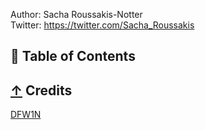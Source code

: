                             
 Author: Sacha Roussakis-Notter    
 Twitter: https://twitter.com/Sacha_Roussakis
## 📖 Table of Contents









## [↑](#contents) Credits
[DFW1N](https://github.com/DFW1N)
